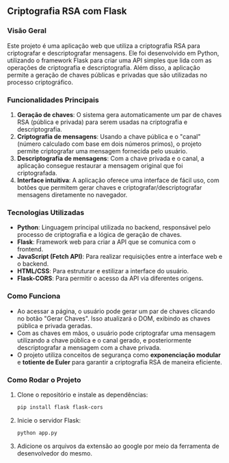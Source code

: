 
## Criptografia RSA com Flask

### Visão Geral

Este projeto é uma aplicação web que utiliza a criptografia RSA para criptografar e descriptografar mensagens. Ele foi desenvolvido em Python, utilizando o framework Flask para criar uma API simples que lida com as operações de criptografia e descriptografia. Além disso, a aplicação permite a geração de chaves públicas e privadas que são utilizadas no processo criptográfico.

### Funcionalidades Principais

1. **Geração de chaves**: O sistema gera automaticamente um par de chaves RSA (pública e privada) para serem usadas na criptografia e descriptografia.
2. **Criptografia de mensagens**: Usando a chave pública e o "canal" (número calculado com base em dois números primos), o projeto permite criptografar uma mensagem fornecida pelo usuário.
3. **Descriptografia de mensagens**: Com a chave privada e o canal, a aplicação consegue restaurar a mensagem original que foi criptografada.
4. **Interface intuitiva**: A aplicação oferece uma interface de fácil uso, com botões que permitem gerar chaves e criptografar/descriptografar mensagens diretamente no navegador.

### Tecnologias Utilizadas

- **Python**: Linguagem principal utilizada no backend, responsável pelo processo de criptografia e a lógica de geração de chaves.
- **Flask**: Framework web para criar a API que se comunica com o frontend.
- **JavaScript (Fetch API)**: Para realizar requisições entre a interface web e o backend.
- **HTML/CSS**: Para estruturar e estilizar a interface do usuário.
- **Flask-CORS**: Para permitir o acesso da API via diferentes origens.

### Como Funciona

- Ao acessar a página, o usuário pode gerar um par de chaves clicando no botão "Gerar Chaves". Isso atualizará o DOM, exibindo as chaves pública e privada geradas.
- Com as chaves em mãos, o usuário pode criptografar uma mensagem utilizando a chave pública e o canal gerado, e posteriormente descriptografar a mensagem com a chave privada.
- O projeto utiliza conceitos de segurança como **exponenciação modular** e **totiente de Euler** para garantir a criptografia RSA de maneira eficiente.

### Como Rodar o Projeto

1. Clone o repositório e instale as dependências:
    ```bash
    pip install flask flask-cors
    ```
2. Inicie o servidor Flask:
    ```bash
    python app.py
    ```
3. Adicione os arquivos da extensão ao google por meio da ferramenta de desenvolvedor do mesmo.
